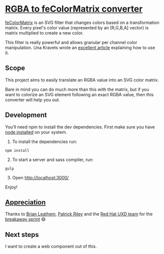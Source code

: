# [RGBA to feColorMatrix converter](blog.andresgalante.com/RGBAtoFeColorMatrix)

[feColorMatrix](https://developer.mozilla.org/en-US/docs/Web/SVG/Element/feColorMatrix) is an SVG filter that changes colors based on a transformation matrix. Every pixel's color value (represented by an [R,G,B,A] vector) is matrix multiplied to create a new color.

This filter is really powerful and allows granular per channel color manipulation. Una Kravets wrote an [excellent article](http://alistapart.com/article/finessing-fecolormatrix) explaining how to use it.

## Scope

This project aims to easily translate an RGBA value into an SVG color matrix.

Bare in mind you can do much more than this with the matrix, but if you want to colorize an SVG element following an exact RGBA value, then this converter will help you out.

## Development

You’ll need npm to install the dev dependencies. First make sure you have [node installed](https://nodejs.org/en/) on your system.

1. To install the dependencies run:
```
npm install
```

2. To start a server and sass compiler, run:
```
gulp
```

3. Open [http://localhost:3000/](http://localhost:3000/)

Enjoy!

## [Appreciation](https://www.youtube.com/watch?v=Jo-0ytcEXKg)
Thanks to [Brian Leathem](https://github.com/bleathem), [Patrick Riley](https://github.com/priley86) and the [Red Hat UXD team](https://twitter.com/RedHatUXD) for the [breakaway sprint](https://www.youtube.com/watch?v=kHue-HaXXzg) :smile:

## Next steps

I want to create a web component out of this.
